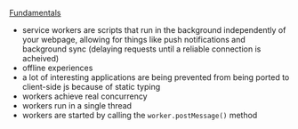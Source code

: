 [Fundamentals](https://developers.google.com/web/fundamentals/primers/service-workers)

- service workers are scripts that run in the background independently of your webpage, allowing for things like push notifications and background sync (delaying requests until a reliable connection is acheived)
- offline experiences
- a lot of interesting applications are being prevented from being ported to client-side js because of static typing
- workers achieve real concurrency
- workers run in a single thread
- workers are started by calling the `worker.postMessage()` method

